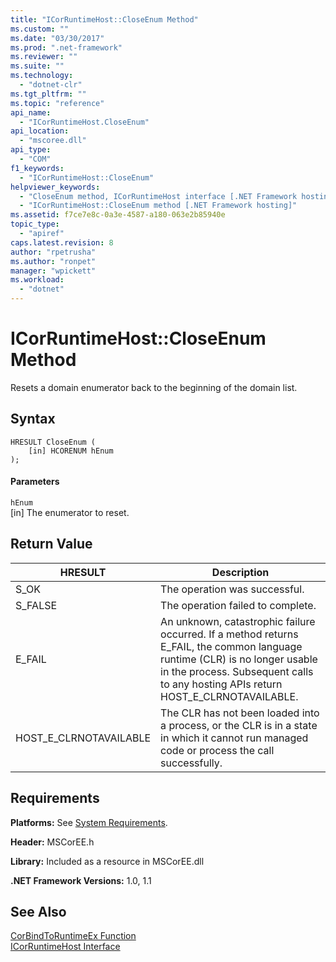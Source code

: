 ```yaml
---
title: "ICorRuntimeHost::CloseEnum Method"
ms.custom: ""
ms.date: "03/30/2017"
ms.prod: ".net-framework"
ms.reviewer: ""
ms.suite: ""
ms.technology: 
  - "dotnet-clr"
ms.tgt_pltfrm: ""
ms.topic: "reference"
api_name: 
  - "ICorRuntimeHost.CloseEnum"
api_location: 
  - "mscoree.dll"
api_type: 
  - "COM"
f1_keywords: 
  - "ICorRuntimeHost::CloseEnum"
helpviewer_keywords: 
  - "CloseEnum method, ICorRuntimeHost interface [.NET Framework hosting]"
  - "ICorRuntimeHost::CloseEnum method [.NET Framework hosting]"
ms.assetid: f7ce7e8c-0a3e-4587-a180-063e2b85940e
topic_type: 
  - "apiref"
caps.latest.revision: 8
author: "rpetrusha"
ms.author: "ronpet"
manager: "wpickett"
ms.workload: 
  - "dotnet"
---
```

# ICorRuntimeHost::CloseEnum Method
Resets a domain enumerator back to the beginning of the domain list.  
  
## Syntax  
  
```  
HRESULT CloseEnum (  
    [in] HCORENUM hEnum  
);  
```  
  
#### Parameters  
 `hEnum`  
 [in] The enumerator to reset.  
  
## Return Value  
  
|HRESULT|Description|  
|-------------|-----------------|  
|S_OK|The operation was successful.|  
|S_FALSE|The operation failed to complete.|  
|E_FAIL|An unknown, catastrophic failure occurred. If a method returns E_FAIL, the common language runtime (CLR) is no longer usable in the process. Subsequent calls to any hosting APIs return HOST_E_CLRNOTAVAILABLE.|  
|HOST_E_CLRNOTAVAILABLE|The CLR has not been loaded into a process, or the CLR is in a state in which it cannot run managed code or process the call successfully.|  
  
## Requirements  
 **Platforms:** See [System Requirements](../../../../docs/framework/get-started/system-requirements.md).  
  
 **Header:** MSCorEE.h  
  
 **Library:** Included as a resource in MSCorEE.dll  
  
 **.NET Framework Versions:** 1.0, 1.1  
  
## See Also  
 [CorBindToRuntimeEx Function](../../../../docs/framework/unmanaged-api/hosting/corbindtoruntimeex-function.md)  
 [ICorRuntimeHost Interface](../../../../docs/framework/unmanaged-api/hosting/icorruntimehost-interface.md)
